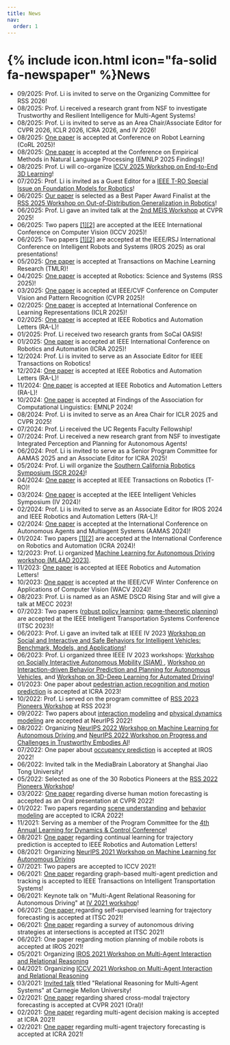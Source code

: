 ```yaml
---
title: News
nav:
  order: 1
---
```


# {% include icon.html icon="fa-solid fa-newspaper" %}News
- 09/2025: Prof. Li is invited to serve on the Organizing Committee for RSS 2026!
- 08/2025: Prof. Li received a research grant from NSF to investigate Trustworthy and Resilient Intelligence for Multi-Agent Systems!
- 08/2025: Prof. Li is invited to serve as an Area Chair/Associate Editor for CVPR 2026, ICLR 2026, ICRA 2026, and IV 2026!
- 08/2025: [One paper](https://arxiv.org/abs/2508.05634) is accepted at Conference on Robot Learning (CoRL 2025)!
- 08/2025: [One paper](https://arxiv.org/abs/2506.15065) is accepted at the Conference on Empirical Methods in Natural Language Processing (EMNLP 2025 Findings)!
- 08/2025: Prof. Li will co-organize [ICCV 2025 Workshop on End-to-End 3D Learning](https://e2e3d.github.io/)!
- 07/2025: Prof. Li is invited as a Guest Editor for a [IEEE T-RO Special Issue on Foundation Models for Robotics](https://www.ieee-ras.org/publications/t-ro/special-issues/foundation-models-for-robotics)!
- 06/2025: [Our paper](https://openreview.net/forum?id=vR4KJOkgwh) is selected as a Best Paper Award Finalist at the [RSS 2025 Workshop on Out-of-Distribution Generalization in Robotics](https://sites.google.com/stanford.edu/ood-workshop-rss-25/home)!
- 06/2025: Prof. Li gave an invited talk at the [2nd MEIS Workshop](https://coop-intelligence.github.io/) at CVPR 2025!
- 06/2025: Two papers [\[1\]](https://arxiv.org/abs/2503.24381)[\[2\]](https://arxiv.org/abs/2503.15742) are accepted at the IEEE International Conference on Computer Vision (ICCV 2025)!
- 06/2025: Two papers [\[1\]](https://arxiv.org/abs/2503.03796)[\[2\]](https://arxiv.org/abs/2409.10699) are accepted at the IEEE/RSJ International Conference on Intelligent Robots and Systems (IROS 2025) as oral presentations!
- 05/2025: [One paper](https://arxiv.org/abs/2410.03626) is accepted at Transactions on Machine Learning Research (TMLR)!
- 04/2025: [One paper](https://arxiv.org/abs/2407.21126) is accepted at Robotics: Science and Systems (RSS 2025)!
- 03/2025: [One paper](https://arxiv.org/abs/2503.13947) is accepted at IEEE/CVF Conference on Computer Vision and Pattern Recognition (CVPR 2025)!
- 02/2025: [One paper](https://arxiv.org/abs/2501.18616) is accepted at International Conference on Learning Representations (ICLR 2025)!
- 02/2025: [One paper](https://arxiv.org/abs/2403.17916) is accepted at IEEE Robotics and Automation Letters (RA-L)!
- 01/2025: Prof. Li received two research grants from SoCal OASIS!
- 01/2025: [One paper](https://arxiv.org/abs/2409.20560) is accepted at IEEE International Conference on Robotics and Automation (ICRA 2025)!
- 12/2024: Prof. Li is invited to serve as an Associate Editor for IEEE Transactions on Robotics!
- 12/2024: [One paper](https://arxiv.org/abs/2407.09475) is accepted at IEEE Robotics and Automation Letters (RA-L)!
- 11/2024: [One paper](https://arxiv.org/abs/2407.15839) is accepted at IEEE Robotics and Automation Letters (RA-L)!
- 10/2024: [One paper](https://aclanthology.org/2024.findings-emnlp.753/) is accepted at Findings of the Association for Computational Linguistics: EMNLP 2024!
- 08/2024: Prof. Li is invited to serve as an Area Chair for ICLR 2025 and CVPR 2025!
- 07/2024: Prof. Li received the UC Regents Faculty Fellowship!
- 07/2024: Prof. Li received a new research grant from NSF to investigate Integrated Perception and Planning for Autonomous Agents!
- 06/2024: Prof. Li is invited to serve as a Senior Program Committee for AAMAS 2025 and an Associate Editor for ICRA 2025!
- 05/2024: Prof. Li will organize the [Southern California Robotics Symposium (SCR 2024)](https://robotics.ucr.edu/scr-2024)!
- 04/2024: [One paper](https://arxiv.org/abs/2311.16091) is accepted at IEEE Transactions on Robotics (T-RO)!
- 03/2024: [One paper](https://arxiv.org/abs/2310.01723) is accepted at the IEEE Intelligent Vehicles Symposium (IV 2024)!
- 02/2024: Prof. Li is invited to serve as an Associate Editor for IROS 2024 and IEEE Robotics and Automation Letters (RA-L)!
- 02/2024: [One paper](https://www.ifaamas.org/Proceedings/aamas2024/pdfs/p2357.pdf) is accepted at the International Conference on Autonomous Agents and Multiagent Systems (AAMAS 2024)!
- 01/2024: Two papers [\[1\]](https://arxiv.org/abs/2309.13893)[\[2\]](https://arxiv.org/abs/2403.06041) are accepted at the International Conference on Robotics and Automation (ICRA 2024)!
- 12/2023: Prof. Li organized [Machine Learning for Autonomous Driving workshop (ML4AD 2023)](https://ml4ad.github.io/).
- 11/2023: [One paper](https://ieeexplore.ieee.org/document/10356778) is accepted at IEEE Robotics and Automation Letters!
- 10/2023: [One paper](https://arxiv.org/abs/2309.06597) is accepted at the IEEE/CVF Winter Conference on Applications of Computer Vision (WACV 2024)!
- 08/2023: Prof. Li is named as an ASME DSCD Rising Star and will give a talk at MECC 2023!
- 07/2023: Two papers ([robust policy learning](https://arxiv.org/abs/2307.10160); [game-theoretic planning](https://www.researchgate.net/publication/374831905_Game_Theory-Based_Simultaneous_Prediction_and_Planning_for_Autonomous_Vehicle_Navigation_in_Crowded_Environments)) are accepted at the IEEE Intelligent Transportation Systems Conference (ITSC 2023)!
- 06/2023: Prof. Li gave an invited talk at IEEE IV 2023 [Workshop on Social and Interactive and Safe Behaviors for Intelligent Vehicles: Benchmark, Models, and Applications](https://sites.google.com/view/iv2023-social)!
- 06/2023: Prof. Li organized three IEEE IV 2023 workshops: [Workshop on Socially Interactive Autonomous Mobility (SIAM) ](https://interactive-driving.github.io/), [Workshop on Interaction-driven Behavior Prediction and Planning for Autonomous Vehicles](https://kit-mrt.github.io/iv2023-workshop/), and [Workshop on 3D-Deep Learning for Automated Driving](https://sites.google.com/view/3d-dlad-v5-iv2023/home?authuser=0)!
- 01/2023: One paper about [pedestrian action recognition and motion prediction](http://arxiv.org/abs/2306.01075) is accepted at ICRA 2023!
- 10/2022: Prof. Li served on the program committee of [RSS 2023 Pioneers Workshop](https://sites.google.com/view/rsspioneers2023/home?authuser=0) at RSS 2023!
- 09/2022: Two papers about [interaction modeling](https://arxiv.org/abs/2208.10660) and [physical dynamics modeling](https://jiachenli94.github.io/) are accepted at NeurIPS 2022!
- 08/2022: Organizing [NeurIPS 2022 Workshop on Machine Learning for Autonomous Driving ](https://ml4ad.github.io/)and [NeurIPS 2022 Workshop on Progress and Challenges in Trustworthy Embodies AI](https://sites.google.com/berkeley.edu/trustworthy-embodied-ai)!
- 07/2022: One paper about [occupancy prediction](https://arxiv.org/abs/2209.13172) is accepted at IROS 2022!
- 06/2022: Invited talk in the MediaBrain Laboratory at Shanghai Jiao Tong University!
- 05/2022: Selected as one of the 30 Robotics Pioneers at the [RSS 2022 Pioneers Workshop](https://sites.google.com/view/rsspioneers2022/participants?authuser=0)!
- 03/2022: [One paper](https://openaccess.thecvf.com/content/CVPR2022/html/Ma_Multi-Objective_Diverse_Human_Motion_Prediction_With_Knowledge_Distillation_CVPR_2022_paper.html) regarding diverse human motion forecasting is accepted as an Oral presentation at CVPR 2022!
- 01/2022: Two papers regarding [scene understanding](http://arxiv.org/abs/2203.02634) and [behavior modeling](https://arxiv.org/abs/2109.14128) are accepted to ICRA 2022!
- 11/2021: Serving as a member of the Program Committee for the [4th Annual Learning for Dynamics & Control Conference](https://l4dc.stanford.edu/)!
- 08/2021: [One paper](https://ieeexplore.ieee.org/document/9512468O) regarding continual learning for trajectory prediction is accepted to IEEE Robotics and Automation Letters!
- 08/2021: Organizing [NeurIPS 2021 Workshop on Machine Learning for Autonomous Driving](https://ml4ad.github.io/2021)
- 07/2021: Two papers are accepted to ICCV 2021!
- 06/2021: [One paper](https://arxiv.org/abs/2102.09117) regarding graph-based multi-agent prediction and tracking is accepted to IEEE Transactions on Intelligent Transportation Systems!
- 06/2021: Keynote talk on "Multi-Agent Relational Reasoning for Autonomous Driving" at [IV 2021 workshop](https://kit-mrt.github.io/iv2021-workshop/)!
- 06/2021: [One paper ](https://ieeexplore.ieee.org/document/9564510)regarding self-supervised learning for trajectory forecasting is accepted at ITSC 2021!
- 06/2021: [One paper](https://arxiv.org/abs/2106.13052) regarding a survey of autonomous driving strategies at intersections is accepted at ITSC 2021!
- 06/2021: One paper regarding motion planning of mobile robots is accepted at IROS 2021!
- 05/2021: Organizing [IROS 2021 Workshop on Multi-Agent Interaction and Relational Reasoning](https://iros.mair2.com/)
- 04/2021: Organizing [ICCV 2021 Workshop on Multi-Agent Interaction and Relational Reasoning](https://www.mair2.com/)
- 03/2021: [Invited talk](https://www.ri.cmu.edu/event/relational-reasoning-for-multi-agent-systems/) titled "Relational Reasoning for Multi-Agent Systems" at Carnegie Mellon University!
- 02/2021: [One paper](https://arxiv.org/abs/2011.08436) regarding shared cross-modal trajectory forecasting is accepted at CVPR 2021 (Oral)!
- 02/2021: [One paper](http://arxiv.org/abs/2011.04251) regarding multi-agent decision making is accepted at ICRA 2021!
- 02/2021: [One paper](https://arxiv.org/abs/2106.02930) regarding multi-agent trajectory forecasting is accepted at ICRA 2021!